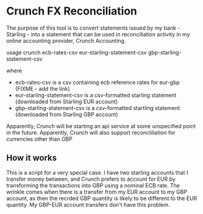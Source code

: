 # Crunch FX Reconciliation

The purpose of this tool is to convert statements issued by my bank - Starling - into a statement that can be used in 
reconciliation activity in my online accounting provider, Crunch Accounting.

usage crunch ecb-rates-csv eur-starling-statement-csv gbp-starling-statement-csv

where
 - ecb-rates-csv is a csv containing ecb reference rates for eur-gbp (FIXME - add the link)
 - eur-starling-statement-csv is a csv-formatted starling statement (downloaded from Starling EUR account)
 - gbp-starling-statement-csv is a csv-formatted startling statement (downloaded from Starling GBP account)

Apparently, Crunch will be starting an api service at some unspecified point in the future.
Apparently, Crunch will also support reconcliliation for currencies other than GBP

## How it works

This is a script for a very special case.  I have two starling accounts that I transfer money between,
and Crunch prefers to account for EUR  by transforming the transactions into GBP using a nominal 
ECB rate.  The wrinkle comes when there is a transfer from my EUR account to my GBP account, as then the recrded
GBP quantity is likely to be different to the EUR quantity.  My GBP-EUR account transfers don't have this problem.

